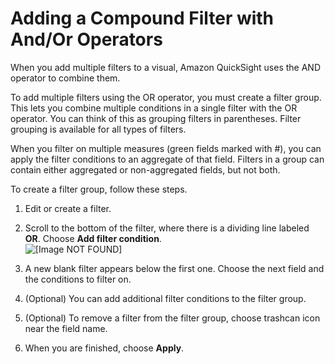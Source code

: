# Adding a Compound Filter with And/Or Operators<a name="add-a-compound-filter"></a>

When you add multiple filters to a visual, Amazon QuickSight uses the AND operator to combine them\.

To add multiple filters using the OR operator, you must create a filter group\. This lets you combine multiple conditions in a single filter with the OR operator\. You can think of this as grouping filters in parentheses\. Filter grouping is available for all types of filters\. 

When you filter on multiple measures \(green fields marked with \#\), you can apply the filter conditions to an aggregate of that field\. Filters in a group can contain either aggregated or non\-aggregated fields, but not both\. 

To create a filter group, follow these steps\.

1.  Edit or create a filter\. 

1.  Scroll to the bottom of the filter, where there is a dividing line labeled **OR**\. Choose **Add filter condition**\.   
![\[Image NOT FOUND\]](http://docs.aws.amazon.com/quicksight/latest/user/images/filter-group-add-filter-condition.png)

1.  A new blank filter appears below the first one\. Choose the next field and the conditions to filter on\. 

1.  \(Optional\) You can add additional filter conditions to the filter group\. 

1.  \(Optional\) To remove a filter from the filter group, choose trashcan icon near the field name\. 

1.  When you are finished, choose **Apply**\. 